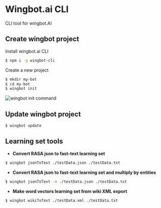 # Wingbot.ai CLI

CLI tool for wingbot.AI

## Create wingbot project

Install wingbot.ai CLI

```bash
$ npm i -g wingbot-cli
```

Create a new project

```bash
$ mkdir my-bot
$ cd my-bot
$ wingbot init
```

![wingbot init command](https://github.com/wingbotai/wingbot/raw/master/doc/wingbotInit.png "Wingbot Init Command")

## Update wingbot project

```bash
$ wingbot update
```

## Learning set tools

  - **Convert RASA json to fast-text learning set**

```bash
$ wingbot jsonToText ./testData.json ./testData.txt
```

  - **Convert RASA json to fast-text learning set and multiply by entities**

```bash
$ wingbot jsonToText -m ./testData.json ./testData.txt
```

  - **Make word vectors learning set from wiki XML export**

```bash
$ wingbot wikiToText ./testData.xml ./testData.txt
```
